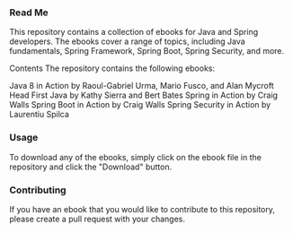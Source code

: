 ### Read Me
This repository contains a collection of ebooks for Java and Spring developers. The ebooks cover a range of topics, including Java fundamentals, Spring Framework, Spring Boot, Spring Security, and more.

Contents
The repository contains the following ebooks:

Java 8 in Action by Raoul-Gabriel Urma, Mario Fusco, and Alan Mycroft
Head First Java by Kathy Sierra and Bert Bates
Spring in Action by Craig Walls
Spring Boot in Action by Craig Walls
Spring Security in Action by Laurentiu Spilca

### Usage
To download any of the ebooks, simply click on the ebook file in the repository and click the "Download" button.

### Contributing
If you have an ebook that you would like to contribute to this repository, please create a pull request with your changes.

